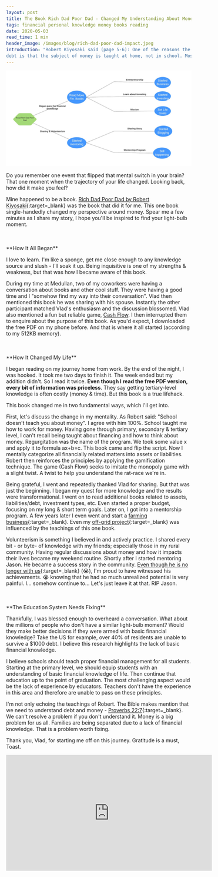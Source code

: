 ```yaml
---
layout: post
title: The Book Rich Dad Poor Dad - Changed My Understanding About Money
tags: financial personal knowledge money books reading
date: 2020-05-03
read_time: 1 min
header_image: /images/blog/rich-dad-poor-dad-impact.jpeg
introduction: "Robert Kiyosaki said (page 5-6): One of the reasons the rich get richer, the poor get poorer, and the middle class struggles in
debt is that the subject of money is taught at home, not in school. Most of us learn about money from our parents. So what can poor parents tell their child about money? They simply say, 'Stay in school and study hard.' The child may graduate with excellent grades, but with a poor person’s financial programming and mind-set.."
---
```


!["The Impact Of One Book"](/images/blog/rich-dad-poor-dad-impact.jpeg "The Impact Of One Book")


Do you remember one event that flipped that mental switch in your brain? That one moment when the trajectory of your life changed. Looking back, how did it make you feel?

Mine happened to be a book. [Rich Dad Poor Dad by Robert Kiyosaki](https://en.wikipedia.org/wiki/Rich_Dad_Poor_Dad){:target=_blank} was the book that did it for me. This one book single-handedly changed my perspective around money. Spear me a few minutes as I share my story, I hope you'll be inspired to find your light-bulb moment.

<br/>
<br/>
**How It All Began**

I love to learn. I'm like a sponge, get me close enough to any knowledge source and slush - I'll soak it up.
Being inquisitive is one of my strengths & weakness, but that was how I became aware of this book. 

During my time at Medullan, two of my coworkers were having a conversation about books and other cool stuff. They were having a good time and I "somehow find my way into their conversation". Vlad then mentioned this book he was sharing with his spouse. Instantly the other participant matched Vlad's enthusiasm and the discussion blossomed. Vlad also mentioned a fun but reliable game, [Cash Flow](https://www.richdad.com/classic). I then interrupted them to enquire about the purpose of this book. As you'd expect, I downloaded the free PDF on my phone before. And that is where it all started (according to my 512KB memory). 

<br/>
<br/>
**How It Changed My Life**

I began reading on my journey home from work. By the end of the night, I was hooked. It took me two days to finish it. The week ended but my addition didn't. So I read it twice. __Even though I read the free PDF version, every bit of information was priceless__. They say getting tertiary-level knowledge is often costly (money & time). But this book is a true lifehack.

This book changed me in two fundamental ways, which I'll get into. 

First, let's discuss the change in my mentality. As Robert said: "School doesn't teach you about money". I agree with him 100%. School taught me how to work for money. Having gone through primary, secondary & tertiary level, I can't recall being taught about financing and how to think about money. Regurgitation was the name of the program. We took some value x and apply it to formula ax+b=c. 
This book came and flip the script. Now I mentally categorize all financially related matters into assets or liabilities. Robert then reinforces the principles by applying the gamification technique. The game (Cash Flow) seeks to imitate the monopoly game with a slight twist. A twist to help you understand the rat-race we're in.

Being grateful, I went and repeatedly thanked Vlad for sharing. But that was just the beginning. I began my quest for more knowledge and the results were transformational. I went on to read additional books related to assets, liabilities/debt, investment types, etc. Even started a proper budget, focusing on my long & short term goals. Later on, I got into a mentorship program. A few years later I even went and start a [farming business](/2019/12/24/My-First-Failed-Business.html){:target=_blank}. Even my [off-grid project](/2018/09/16/Off-Grid-Solar-System-First-Year-Anniversary.html){:target=_blank} was influenced by the teachings of this one book.

Volunteerism is something I believed in and actively practice. I shared every bit - or byte- of knowledge with my friends; especially those in my rural community. Having regular discussions about money and how it impacts their lives became my weekend routine. Shortly after I started mentoring Jason. He became a success story in the community. [Even though he is no longer with us](/2020/02/07/Goodbye-Jason.html){:target=_blank} (&#128557;), I'm proud to have witnessed his achievements. &#128557; knowing that he had so much unrealized potential is very painful. I... somehow continue to... Let's just leave it at that. RIP Jason.

<br/>
<br/>
**The Education System Needs Fixing**

Thankfully, I was blessed enough to overheard a conversation. What about the millions of people who don't have a similar light-bulb moment? Would they make better decisions if they were armed with basic financial knowledge? Take the US for example, over 40% of residents are unable to survive a $1000 debt. I believe this research highlights the lack of basic financial knowledge.

I believe schools should teach proper financial management for all students. Starting at the primary level, we should equip students with an understanding of basic financial knowledge of life. Then continue that education up to the point of graduation. The most challenging aspect would be the lack of experience by educators. Teachers don't have the experience in this area and therefore are unable to pass on these principles. 

I'm not only echoing the teachings of Robert. The Bible makes mention that we need to understand debt and money - [Proverbs 22:7](https://www.biblegateway.com/passage/?search=Proverbs+22:7){:target=_blank}. We can't resolve a problem if you don't understand it. Money is a big problem for us all. Families are being separated due to a lack of financial knowledge. That is a problem worth fixing. 

Thank you, Vlad, for starting me off on this journey. Gratitude is a must, Toast.

<iframe width="560" height="315" src="https://www.youtube.com/embed/p8HoEvDh70Y" frameborder="0" allow="accelerometer; autoplay; encrypted-media; gyroscope; picture-in-picture" allowfullscreen></iframe>









[head_image]: https://www.pexels.com/photo/coffee-notebook-writing-computer-34601/